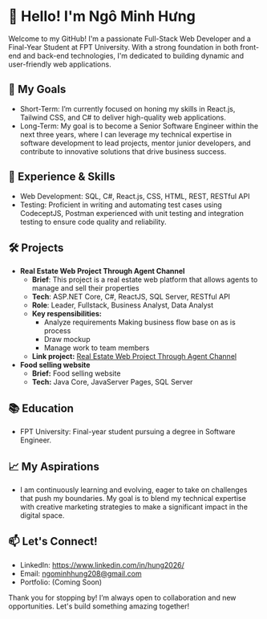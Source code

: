 # 👋 Hello! I'm **Ngô Minh Hưng**

Welcome to my GitHub! I'm a passionate Full-Stack Web Developer and a Final-Year Student at FPT University. With a strong foundation in both front-end and back-end technologies, I'm dedicated to building dynamic and user-friendly web applications.

## 🎯 My Goals
 - Short-Term: I’m currently focused on honing my skills in React.js, Tailwind CSS, and C# to deliver high-quality web applications.
 - Long-Term: My goal is to become a Senior Software Engineer within the next three years, where I can leverage my technical expertise in software development to lead projects, mentor junior developers, and contribute to innovative solutions that drive business success.
   
## 🌟 Experience & Skills
 - Web Development: SQL, C#, React.js, CSS, HTML, REST, RESTful API
 - Testing: Proficient in writing and automating test cases using CodeceptJS, Postman experienced with unit testing and integration testing to ensure code quality and reliability.

## 🛠 Projects
- **Real Estate Web Project Through Agent Channel**
    - **Brief**: This project is a real estate web platform that allows agents to manage and sell their properties
    - **Tech**: ASP.NET Core, C#, ReactJS, SQL Server, RESTful API
    - **Role**: Leader, Fullstack, Business Analyst, Data Analyst
    - **Key respensibilities:**
      - Analyze requirements Making business flow base on as is process
      - Draw mockup
      - Manage work to team members  
    - **Link project:** [Real Estate Web Project Through Agent Channel](https://github.com/mhung2026/Real-Estate-Web-Project-Through-Agent-Channel)
- **Food selling website**
    - **Brief:** Food selling website
    - **Tech:** Java Core, JavaServer Pages, SQL Server

## 📚 Education
 - FPT University: Final-year student pursuing a degree in Software Engineer.
## 📈 My Aspirations
 - I am continuously learning and evolving, eager to take on challenges that push my boundaries. My goal is to blend my technical expertise with creative marketing strategies to make a significant impact in the digital space.

## 📫 Let's Connect!
 - LinkedIn: https://www.linkedin.com/in/hung2026/
 - Email: ngominhhung208@gmail.com
 - Portfolio: (Coming Soon)

Thank you for stopping by! I’m always open to collaboration and new opportunities. Let's build something amazing together!
